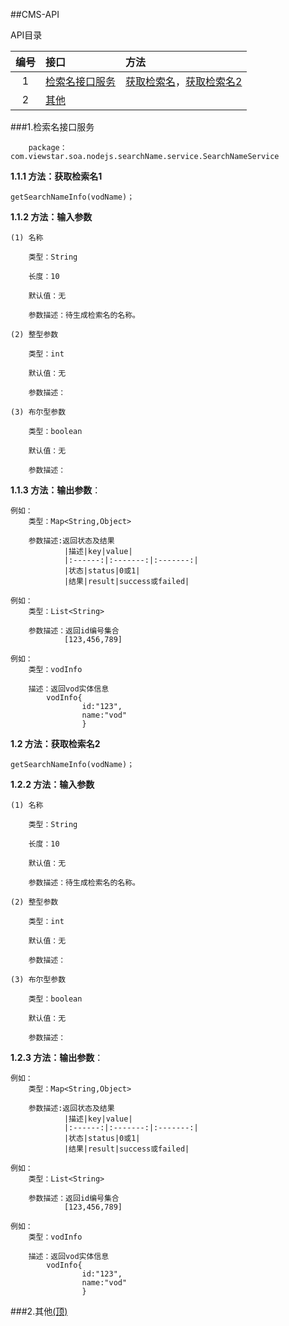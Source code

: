 ##<A name="0">CMS-API</A>

API目录

|编号|接口|方法|
|:------:|:-------|:-------|
|1|<A HREF="#1">检索名接口服务</A>|<A HREF="#1.1">获取检索名</A>，<A HREF="#1.2">获取检索名2</A>|
|2|<A HREF="#2">其他</A>||

###<a name="1">1.检索名接口服务</a>

		package：com.viewstar.soa.nodejs.searchName.service.SearchNameService

**1.1.1 方法：<a name="1.1">获取检索名1</a>**

	getSearchNameInfo(vodName)；

**1.1.2 方法：输入参数**

	(1) 名称
		
		类型：String
		
		长度：10
	
		默认值：无

		参数描述：待生成检索名的名称。

	(2) 整型参数
	
		类型：int

		默认值：无

		参数描述：

	(3) 布尔型参数
	
		类型：boolean
	
		默认值：无

		参数描述：


**1.1.3 方法：输出参数**：

	例如：
		类型：Map<String,Object>

		参数描述:返回状态及结果
				|描述|key|value|
				|:------:|:-------:|:-------:|
				|状态|status|0或1|
				|结果|result|success或failed|

	例如：
		类型：List<String>

		参数描述：返回id编号集合 
				[123,456,789]

	例如：
		类型：vodInfo

		描述：返回vod实体信息
			vodInfo{
			  		id:"123",
			  		name:"vod"
					}

**1.2 方法：<a name="1.2">获取检索名2</a>**

	getSearchNameInfo(vodName)；

**1.2.2 方法：输入参数**

	(1) 名称
		
		类型：String
		
		长度：10
	
		默认值：无

		参数描述：待生成检索名的名称。

	(2) 整型参数
	
		类型：int

		默认值：无

		参数描述：

	(3) 布尔型参数
	
		类型：boolean
	
		默认值：无

		参数描述：


**1.2.3 方法：输出参数**：

	例如：
		类型：Map<String,Object>

		参数描述:返回状态及结果
				|描述|key|value|
				|:------:|:-------:|:-------:|
				|状态|status|0或1|
				|结果|result|success或failed|

	例如：
		类型：List<String>

		参数描述：返回id编号集合 
				[123,456,789]

	例如：
		类型：vodInfo

		描述：返回vod实体信息
			vodInfo{
			  		id:"123",
			  		name:"vod"
					}
###<a name="2">2.其他</a><A HREF="#0">(顶)</A>

